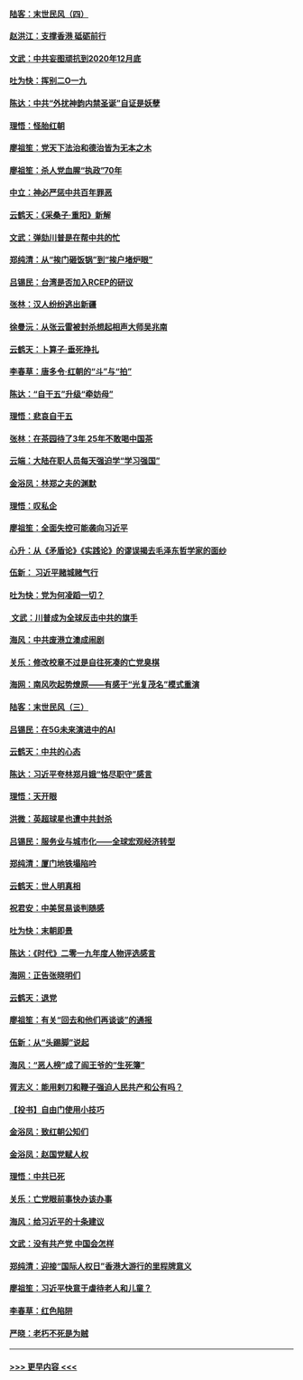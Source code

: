 #### [陆客：末世民风（四）](../pages/nsc993/n11749203.md?t=12280433) 
#### [赵洪江：支撑香港 砥砺前行](../pages/nsc993/n11748482.md?t=12280433) 
#### [文武：中共妄图顽抗到2020年12月底](../pages/nsc993/n11748446.md?t=12280433) 
#### [吐为快：挥别二O一九](../pages/nsc993/n11748411.md?t=12280433) 
#### [陈达：中共“外扰神韵内禁圣诞”自证是妖孽](../pages/nsc993/n11748226.md?t=12280433) 
#### [理悟：怪胎红朝](../pages/nsc993/n11748206.md?t=12280433) 
#### [廖祖笙：党天下法治和德治皆为无本之木](../pages/nsc993/n11748135.md?t=12280433) 
#### [廖祖笙：杀人党血腥“执政”70年](../pages/nsc993/n11745144.md?t=12280433) 
#### [中立：神必严惩中共百年罪恶](../pages/nsc993/n11744970.md?t=12280433) 
#### [云鹤天：《采桑子‧重阳》新解](../pages/nsc993/n11744948.md?t=12280433) 
#### [文武：弹劾川普是在帮中共的忙](../pages/nsc993/n11744758.md?t=12280433) 
#### [郑纯清：从“挨门砸饭锅”到“挨户堵炉眼”](../pages/nsc993/n11744745.md?t=12280433) 
#### [吕锡民：台湾是否加入RCEP的研议](../pages/nsc993/n11744701.md?t=12280433) 
#### [张林：汉人纷纷逃出新疆](../pages/nsc993/n11743530.md?t=12280433) 
#### [徐曼沅：从张云雷被封杀想起相声大师吴兆南](../pages/nsc993/n11741816.md?t=12280433) 
#### [云鹤天：卜算子‧垂死挣扎](../pages/nsc993/n11739956.md?t=12280433) 
#### [李春草：唐多令‧红朝的“斗”与“拍”](../pages/nsc993/n11739830.md?t=12280433) 
#### [陈达：“自干五”升级“牵妨母”](../pages/nsc993/n11739724.md?t=12280433) 
#### [理悟：悲哀自干五](../pages/nsc993/n11739547.md?t=12280433) 
#### [张林：在茶园待了3年 25年不敢喝中国茶](../pages/nsc993/n11739240.md?t=12280433) 
#### [云端：大陆在职人员每天强迫学“学习强国”](../pages/nsc993/n11738735.md?t=12280433) 
#### [金浴凤：林郑之夫的渊默](../pages/nsc993/n11737735.md?t=12280433) 
#### [理悟：叹私企](../pages/nsc993/n11737715.md?t=12280433) 
#### [廖祖笙：全面失控可能袭向习近平](../pages/nsc993/n11737704.md?t=12280433) 
#### [心升：从《矛盾论》《实践论》的谬误揭去毛泽东哲学家的面纱](../pages/nsc993/n11736962.md?t=12280433) 
#### [伍新： 习近平赌城赌气行](../pages/nsc993/n11736929.md?t=12280433) 
#### [吐为快：党为何凌蹈一切？](../pages/nsc993/n11736915.md?t=12280433) 
#### [ 文武：川普成为全球反击中共的旗手](../pages/nsc993/n11736882.md?t=12280433) 
#### [海风：中共废港立澳成闹剧](../pages/nsc993/n11735857.md?t=12280433) 
#### [关乐：修改校章不过是自往死凑的亡党臭棋](../pages/nsc993/n11735097.md?t=12280433) 
#### [海网：南风吹起势燎原——有感于“光复茂名”模式重演](../pages/nsc993/n11732308.md?t=12280433) 
#### [陆客：末世民风（三）](../pages/nsc993/n11732211.md?t=12280433) 
#### [吕锡民：在5G未来演进中的AI](../pages/nsc993/n11730010.md?t=12280433) 
#### [云鹤天：中共的心态](../pages/nsc993/n11729906.md?t=12280433) 
#### [陈达：习近平夸林郑月娥“恪尽职守”感言](../pages/nsc993/n11729881.md?t=12280433) 
#### [理悟：天开眼](../pages/nsc993/n11729699.md?t=12280433) 
#### [洪微：英超球星也遭中共封杀](../pages/nsc993/n11727243.md?t=12280433) 
#### [吕锡民：服务业与城市化——全球宏观经济转型](../pages/nsc993/n11725845.md?t=12280433) 
#### [郑纯清：厦门地铁塌陷吟](../pages/nsc993/n11725813.md?t=12280433) 
#### [云鹤天：世人明真相](../pages/nsc993/n11725621.md?t=12280433) 
#### [祝君安：中美贸易谈判随感](../pages/nsc993/n11725609.md?t=12280433) 
#### [吐为快：末朝即景](../pages/nsc993/n11723365.md?t=12280433) 
#### [陈达：《时代》二零一九年度人物评选感言](../pages/nsc993/n11723337.md?t=12280433) 
#### [海网：正告张晓明们](../pages/nsc993/n11723228.md?t=12280433) 
#### [云鹤天：退党](../pages/nsc993/n11723056.md?t=12280433) 
#### [廖祖笙：有关“回去和他们再谈谈”的通报](../pages/nsc993/n11722442.md?t=12280433) 
#### [伍新：从“头踢脚”说起](../pages/nsc993/n11722429.md?t=12280433) 
#### [海风：“恶人榜”成了阎王爷的“生死簿”](../pages/nsc993/n11722272.md?t=12280433) 
#### [胥志义：能用剌刀和鞭子强迫人民共产和公有吗？](../pages/nsc993/n11720569.md?t=12280433) 
#### [【投书】自由门使用小技巧](../pages/nsc993/n11720180.md?t=12280433) 
#### [金浴凤：致红朝公知们](../pages/nsc993/n11720563.md?t=12280433) 
#### [金浴凤：赵国党赋人权](../pages/nsc993/n11720533.md?t=12280433) 
#### [理悟：中共已死](../pages/nsc993/n11720233.md?t=12280433) 
#### [关乐：亡党眼前事快办该办事](../pages/nsc993/n11719160.md?t=12280433) 
#### [海风：给习近平的十条建议](../pages/nsc993/n11717616.md?t=12280433) 
#### [文武：没有共产党 中国会怎样](../pages/nsc993/n11717584.md?t=12280433) 
#### [郑纯清：迎接“国际人权日”香港大游行的里程牌意义](../pages/nsc993/n11717417.md?t=12280433) 
#### [廖祖笙：习近平快意于虐待老人和儿童？](../pages/nsc993/n11715313.md?t=12280433) 
#### [李春草：红色陷阱](../pages/nsc993/n11715029.md?t=12280433) 
#### [严晓：老朽不死是为贼](../pages/nsc993/n11712910.md?t=12280433) 

----
#### [ >>> 更早内容 <<< ](../indexes/nsc993-earlier.md)
